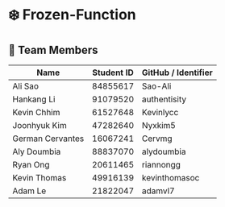 # ❄️ Frozen-Function

## 👥 Team Members

| Name             | Student ID | GitHub / Identifier   |
|------------------|------------|------------------------|
| Ali Sao          | 84855617   | Sao-Ali                |
| Hankang Li       | 91079520   | authentisity           |
| Kevin Chhim      | 61527648   | Kevinlycc              |
| Joonhyuk Kim     | 47282640   | Nyxkim5                |
| German Cervantes | 16067241   | Cervmg                 |
| Aly Doumbia      | 88837070   | alydoumbia             |
| Ryan Ong         | 20611465   | riannongg              |
| Kevin Thomas     | 49916139   | kevinthomasoc          |
| Adam Le          | 21822047   | adamvl7                |
